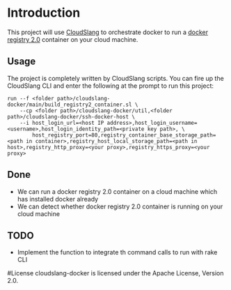 # Introduction
This project will use [CloudSlang][1] to orchestrate docker to run a [docker registry 2.0][2] container on your cloud machine.

## Usage
The project is completely written by CloudSlang scripts. You can fire up the CloudSlang CLI and enter the following at the prompt to run this project:
```shell
run --f <folder path>/cloudslang-docker/main/build_registry2_container.sl \
    --cp <folder path>/cloudslang-docker/util,<folder path>/cloudslang-docker/ssh-docker-host \
    --i host_login_url=<host IP address>,host_login_username=<username>,host_login_identity_path=<private key path>, \
        host_registry_port=80,registry_container_base_storage_path=<path in container>,registry_host_local_storage_path=<path in host>,registry_http_proxy=<your proxy>,registry_https_proxy=<your proxy>
```

## Done
* We can run a docker registry 2.0 container on a cloud machine which has installed docker already
* We can detect whether docker registry 2.0 container is running on your cloud machine

## TODO
* Implement the function to integrate th command calls to run with rake CLI

#License
cloudslang-docker is licensed under the Apache License, Version 2.0.

[1]: http://cloudslang.io
[2]: https://github.com/docker/distribution

